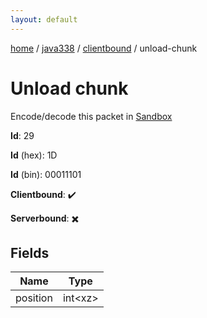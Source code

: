 ```yaml
---
layout: default
---
```


[home](/)  /  [java338](/protocol/java338)  /  [clientbound](/protocol/java338/clientbound)  /  unload-chunk

# Unload chunk

Encode/decode this packet in [Sandbox](../../../sandbox/java338#clientbound.unload_chunk)

**Id**: 29

**Id** (hex): 1D

**Id** (bin): 00011101

**Clientbound**: ✔️

**Serverbound**: ✖️

## Fields

Name | Type
---|---
position | int&lt;xz&gt;

